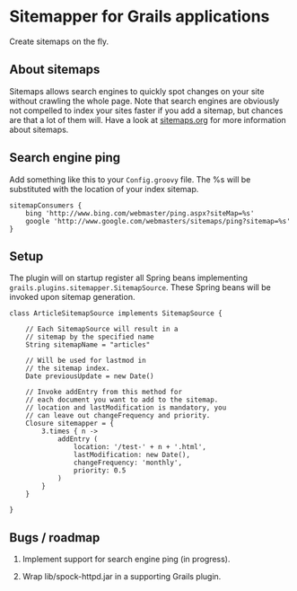 Sitemapper for Grails applications
==================================

Create sitemaps on the fly. 

About sitemaps
--------------

Sitemaps allows search engines to quickly spot changes on your site without crawling the whole page. Note that search engines are obviously not compelled to index your sites faster if you add a sitemap, but chances are that a lot of them will. Have a look at [sitemaps.org](http://sitemaps.org) for more information about sitemaps. 

Search engine ping
------------------

Add something like this to your `Config.groovy` file. The %s will be substituted with the location of your index sitemap. 

    sitemapConsumers {
        bing 'http://www.bing.com/webmaster/ping.aspx?siteMap=%s'
        google 'http://www.google.com/webmasters/sitemaps/ping?sitemap=%s'
    }


Setup
-----------

The plugin will on startup register all Spring beans implementing `grails.plugins.sitemapper.SitemapSource`. These Spring beans will be invoked upon sitemap generation.

    class ArticleSitemapSource implements SitemapSource {

        // Each SitemapSource will result in a 
        // sitemap by the specified name
        String sitemapName = "articles"
        
        // Will be used for lastmod in 
        // the sitemap index.
        Date previousUpdate = new Date()
        
        // Invoke addEntry from this method for
        // each document you want to add to the sitemap.
        // location and lastModification is mandatory, you
        // can leave out changeFrequency and priority. 
        Closure sitemapper = {
            3.times { n ->
                addEntry (
                    location: '/test-' + n + '.html', 
                    lastModification: new Date(),
                    changeFrequency: 'monthly',
                    priority: 0.5
                )
            }
        }

    }

Bugs / roadmap
--------------

 1. Implement support for search engine ping (in progress).
 
 2. Wrap lib/spock-httpd.jar in a supporting Grails plugin. 
 
